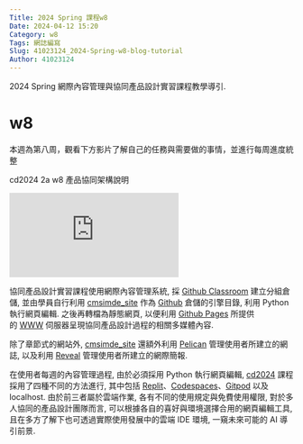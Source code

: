 ```yaml
---
Title: 2024 Spring 課程w8
Date: 2024-04-12 15:20
Category: w8
Tags: 網誌編寫
Slug: 41023124_2024-Spring-w8-blog-tutorial
Author: 41023124
---
```


2024 Spring 網際內容管理與協同產品設計實習課程教學導引.

<!-- PELICAN_END_SUMMARY -->

# w8

<p>本週為第八周，觀看下方影片了解自己的任務與需要做的事情，並進行每周進度統整</p>
<p>cd2024 2a w8 產品協同架構說明</p>
<div class="fluid-width-video-wrapper"><iframe width="300" height="150" allow="accelerometer; autoplay; clipboard-write; encrypted-media; gyroscope; picture-in-picture; web-share" allowfullscreen="allowfullscreen" data-mce-fragment="1" frameborder="0" id="fitvid472201" referrerpolicy="strict-origin-when-cross-origin" src="https://www.youtube.com/embed/CqhZm_9ugdc?si=O9ggtDyapJdaVsOs" title="YouTube video player"></iframe></div>
<p>協同產品設計實習課程使用網際內容管理系統, 採<span>&nbsp;</span><a href="https://classroom.github.com/">Github Classroom</a><span>&nbsp;</span>建立分組倉儲, 並由學員自行利用<span>&nbsp;</span><a href="https://github.com/mdecycu/cmsimde_site">cmsimde_site</a><span>&nbsp;</span>作為<span>&nbsp;</span><a href="https://github.com/">Github</a><span>&nbsp;</span>倉儲的引擎目錄, 利用 Python 執行網頁編輯. 之後再轉檔為靜態網頁, 以便利用<span>&nbsp;</span><a href="https://pages.github.com/">Github Pages</a><span>&nbsp;</span>所提供的<span>&nbsp;</span><a href="https://en.wikipedia.org/wiki/World_Wide_Web">WWW</a><span>&nbsp;</span>伺服器呈現協同產品設計過程的相關多媒體內容.</p>
<p>除了章節式的網站外,<span>&nbsp;</span><a href="https://github.com/mdecycu/cmsimde_site">cmsimde_site</a><span>&nbsp;</span>還額外利用<span>&nbsp;</span><a href="https://getpelican.com/">Pelican</a><span>&nbsp;</span>管理使用者所建立的網誌, 以及利用<span>&nbsp;</span><a href="https://revealjs.com/">Reveal</a><span>&nbsp;</span>管理使用者所建立的網際簡報.</p>
<p>在使用者每週的內容管理過程, 由於必須採用 Python 執行網頁編輯,<span>&nbsp;</span><a href="https://mde.tw/cd2024">cd2024</a><span>&nbsp;</span>課程採用了四種不同的方法進行, 其中包括<span>&nbsp;</span><a href="https://replit.com/">Replit</a>、<a href="https://github.com/codespace">Codespaces</a>、<a href="https://gitpod.io/">Gitpod</a><span>&nbsp;</span>以及 localhost. 由於前三者屬於雲端作業, 各有不同的使用規定與免費使用權限, 對於多人協同的產品設計團隊而言, 可以根據各自的喜好與環境選擇合用的網頁編輯工具, 且在多方了解下也可透過實際使用發展中的雲端 IDE 環境, 一窺未來可能的 AI 導引前景.</p>